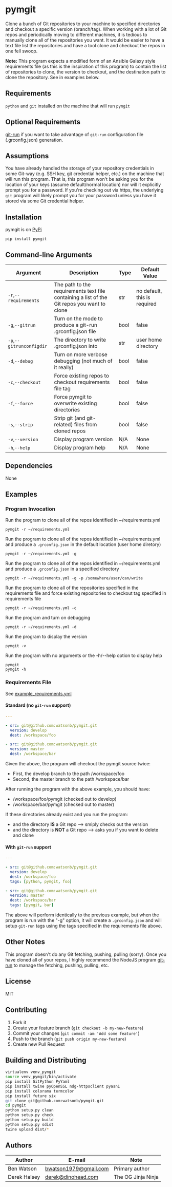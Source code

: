 # pymgit

Clone a bunch of Git repositories to your machine to specified directories and
checkout a specific version (branch/tag).  When working with a lot of Git repos
and periodically moving to different machines, it is tedious to manually clone
all of the repositories you want.  It would be easier to have a text file list
the repositories and have a tool clone and checkout the repos in one fell
swoop.

**Note:** This program expects a modified form of an Ansible Galaxy style
requirements file (as this is the inspiration of this program) to contain the
list of repositories to clone, the version to checkout, and the destination
path to clone the repository.  See in examples below.

## Requirements

`python` and `git` installed on the machine that will run `pymgit`

## Optional Requirements

[git-run](https://www.npmjs.com/package/git-run) if you want to take advantage
of `git-run` configuration file (.grconfig.json) generation.

## Assumptions

You have already handled the storage of your repository credentials in some
Git-way (e.g. SSH key, git credential helper, etc.) on the machine that will
run this program.  That is, this program won't be asking you for the location
of your keys (assume default/normal location) nor will it explicitly prompt
you for a password.  If you're checking out via https, the underlying `git`
program will likely prompt you for your password unless you have it stored
via some Git credential helper.

## Installation

pymgit is on [PyPi](https://pypi.python.org/pypi/pymgit)

```bash
pip install pymgit
```

## Command-line Arguments

| Argument | Description | Type | Default Value |
|---|---|---|---|
| `-r`,`--requirements` | The path to the requirements text file containing a list of the Git repos you want to clone | str | no default, this is required |
| `-g`,`--gitrun` |Turn on the mode to produce a git-run .grconfig.json file|bool|false|
| `-p`,`--gitrunconfigdir`|The directory to write .grconfig.json into|str|user home directory|
| `-d`,`--debug` | Turn on more verbose debugging (not much of it really)|bool|false|
| `-c`,`--checkout` | Force existing repos to checkout requirements file tag|bool|false|
| `-f`,`--force` | Force pymgit to overwrite existing directories|bool|false|
| `-s`,`--strip` | Strip git (and git-related) files from cloned repos|bool|false|
| `-v`,`--version` | Display program version | N/A | None |
| `-h`,`--help` | Display program help | N/A | None |

## Dependencies

None

## Examples

### Program Invocation

Run the program to clone all of the repos identified in ~/requirements.yml

    pymgit -r ~/requirements.yml

Run the program to clone all of the repos identified in ~/requirements.yml and
produce a `.grconfig.json` in the default location (user home diretory)

    pymgit -r ~/requirements.yml -g

Run the program to clone all of the repos identified in ~/requirements.yml and
produce a `.grconfig.json` in a specified directory

    pymgit -r ~/requirements.yml -g -p /somewhere/user/can/write

Run the program to clone all of the repositories specified in the requirements file and
force existing repositories to checkout tag specified in requirements file

    pymgit -r ~/requirements.yml -c

Run the program and turn on debugging

    pymgit -r ~/requirements.yml -d

Run the program to display the version

    pymgit -v

Run the program with no arguments or the -h/--help option to display help

    pymgit
    pymgit -h

### Requirements File

See [example_requirements.yml](example_requirements.yml)

#### Standard (no `git-run` support)

```yaml
---

- src: git@github.com:watsonb/pymgit.git
  version: develop
  dest: /workspace/foo

- src: git@github.com:watsonb/pymgit.git
  version: master
  dest: /workspace/bar
```

Given the above, the program will checkout the pymgit source twice:

- First, the develop branch to the path /workspace/foo
- Second, the master branch to the path /workspace/bar

After running the program with the above example, you should have:

- /workspace/foo/pymgit (checked out to develop)
- /workspace/bar/pymgit (checked out to master)

If these directories already exist and you run the program:

- and the directory **IS** a Git repo --> smiply checks out the version
- and the directory is **NOT** a Git repo --> asks you if you want to delete and clone

#### With `git-run` support

```yaml
---

- src: git@github.com:watsonb/pymgit.git
  version: develop
  dest: /workspace/foo
  tags: [python, pymgit, foo]

- src: git@github.com:watsonb/pymgit.git
  version: master
  dest: /workspace/bar
  tags: [pymgit, bar]
```

The above will perform identically to the previous example, but when the program is
run with the "-g" option, it will create a `.grconfig.json` and will setup `git-run`
tags using the tags specified in the requirements file above.

## Other Notes

This program doesn't do any Git fetching, pushing, pulling (sorry).  Once you
have cloned all of your repos, I highly recommend the NodeJS program
[git-run](https://www.npmjs.com/package/git-run) to manage the fetching,
pushing, pulling, etc.

## License

MIT

## Contributing

1. Fork it
1. Create your feature branch (`git checkout -b my-new-feature`)
1. Commit your changes (`git commit -am 'Add some feature'`)
1. Push to the branch (`git push origin my-new-feature`)
1. Create new Pull Request

## Building and Distributing

```bash
virtualenv venv_pymgit
source venv_pymgit/bin/activate
pip install GitPython PyYaml
pip install twine pyOpenSSL ndg-httpsclient pyasn1
pip install colorama termcolor
pip install future six
git clone git@github.com:watsonb/pymgit.git
cd pymgit
python setup.py clean
python setup.py check
python setup.py build
python setup.py sdist
twine upload dist/*
```

## Authors

| Author | E-mail | Note |
|---|---|---|
|Ben Watson|bwatson1979@gmail.com|Primary author|
|Derek Halsey|derek@dinohead.com|The OG Jinja Ninja|
